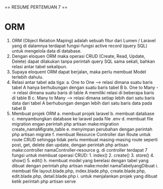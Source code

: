 == RESUME PERTEMUAN 7 ==
# ORM #

1. ORM (Object Relation Maping) adalah sebuah fitur dari Lumen / Laravel yang di 
dalamnya terdapat fungsi-fungsi active record (query SQL) untuk mengelola data di database. 
2. Dengan eloquen ORM maka operasi CRUD (Create, Read, Update, Delete) dapat dilakukan tanpa perintah query SQL sama sekali, bahkan relasi antar tabel sekalipun.
3. Supaya eloquent ORM dapat berjalan, maka perlu membuat Model terlebih dahulu.
4. Relasi antar tabel ada tiga:
    a. One to One --> relasi dimana suatu baris tabel A hanya berhubungan dengan suatu baris tabel B
    b. One to Many --> relasi dimana suatu baris di table A memiliki relasi di beberapa baris di table B
    c. Many to Many --> relasi dimana setiap lebih dari satu baris data dari tabel A berhubungan dengan lebih dari satu baris data pada tabel B
5. Membuat projek ORM
    a. membuat projek laravel
    b. membuat database
    c. menyambungkan database ke laravel pada file .env
    d. membuat file migration engan perintah php artisan make:migration create_namaMigrate_table
    e. menyimpan perubahan dengan perintah php artisan migrate
    f. membuat Resource Controller dan Route untuk route CRUD sehingga tidak perlu membuat masing-masing route seperti post, get, delete dan update, dengan perintah php artisan make:controller namaController-resource
    g. di controller terdapat 7 fungsi untuk membuat operasi CRUD:
        1. index()
        2. create()
        3. store()
        4. show()
        5. edit()
    h. membuat model yang berelasi dengan tabel yang dibuat dengan perintah php artisan make:model namaTabelyangDibuat
    i. membuat file layout.blade.php, index.blade.php, create.blade.php, edit.blade.php, detail.blade.php
    i. untuk menjalankan projek yang dibuat ketik perintah php artisan serve